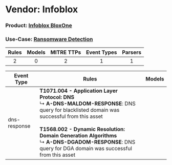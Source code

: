Vendor: Infoblox
================
### Product: [Infoblox BloxOne](../ds_infoblox_infoblox_bloxone.md)
### Use-Case: [Ransomware Detection](../../../../UseCases/uc_ransomware_detection.md)

| Rules | Models | MITRE TTPs | Event Types | Parsers |
|:-----:|:------:|:----------:|:-----------:|:-------:|
|   2   |   0    |     2      |      1      |    1    |

| Event Type   | Rules                                                                                                                                                                                                                                                                                                                         | Models |
| ------------ | ----------------------------------------------------------------------------------------------------------------------------------------------------------------------------------------------------------------------------------------------------------------------------------------------------------------------------- | ------ |
| dns-response | <b>T1071.004 - Application Layer Protocol: DNS</b><br> ↳ <b>A-DNS-MALDOM-RESPONSE</b>: DNS query for blacklisted domain was successful from this asset<br><br><b>T1568.002 - Dynamic Resolution: Domain Generation Algorithms</b><br> ↳ <b>A-DNS-DGADOM-RESPONSE</b>: DNS query for DGA domain was successful from this asset |        |